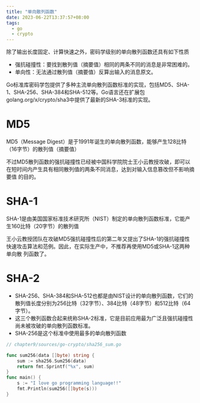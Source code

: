 ```yaml
---
title: "单向散列函数"
date: 2023-06-22T13:37:57+08:00
tags:
  - go
  - crypto
---
```


除了输出长度固定、计算快速之外，密码学级别的单向散列函数还具有如下性质

- 强抗碰撞性：要找到散列值（摘要值）相同的两条不同的消息是非常困难的。
- 单向性：无法通过散列值（摘要值）反算出输入的消息原文。

Go标准库密码学包提供了多种主流单向散列函数标准的实现，包括MD5、SHA-1、SHA-256、SHA-384和SHA-512等。Go语言还在扩展包
golang.org/x/crypto/sha3中提供了最新的SHA-3标准的实现。

# MD5

MD5（Message Digest）是于1991年诞生的单向散列函数，能够产生128比特（16字节）的散列值（摘要值）

不过MD5散列函数的强抗碰撞性已经被中国科学院院士王小云教授攻破，即可以在短时间内产生具有相同散列值的两条不同消息，达到对输入信息篡改但不影响摘要值
的目的。

# SHA-1

SHA-1是由美国国家标准技术研究所（NIST）制定的单向散列函数标准，它能产生160比特（20字节）的散列值

王小云教授团队在攻破MD5强抗碰撞性后的第二年又提出了SHA-1的强抗碰撞性快速攻击算法和范例。因此，在实际生产中，不推荐再使用MD5或SHA-1这两种单向散
列函数了。

# SHA-2

- SHA-256、SHA-384和SHA-512也都是由NIST设计的单向散列函数，它们的散列值长度分别为256比特（32字节）、384比特（48字节）和512比特（64字节）。
- 这三个散列函数合起来统称SHA-2标准，它是目前应用最为广泛且强抗碰撞性尚未被攻破的单向散列函数标准。
- SHA-256是这个标准中使用最多的单向散列函数

```go
// chapter9/sources/go-crypto/sha256_sum.go

func sum256(data []byte) string {
    sum := sha256.Sum256(data)
    return fmt.Sprintf("%x", sum)
}
func main() {
    s := "I love go programming language!!"
    fmt.Println(sum256([]byte(s)))
}
```
